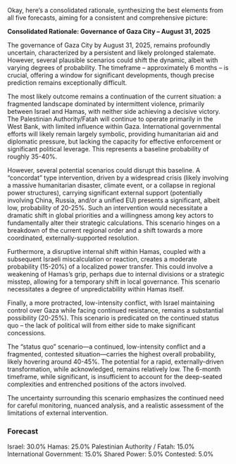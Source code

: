 Okay, here’s a consolidated rationale, synthesizing the best elements from all five forecasts, aiming for a consistent and comprehensive picture:

**Consolidated Rationale: Governance of Gaza City – August 31, 2025**

The governance of Gaza City by August 31, 2025, remains profoundly uncertain, characterized by a persistent and likely prolonged stalemate. However, several plausible scenarios could shift the dynamic, albeit with varying degrees of probability. The timeframe – approximately 6 months – is crucial, offering a window for significant developments, though precise prediction remains exceptionally difficult.

The most likely outcome remains a continuation of the current situation: a fragmented landscape dominated by intermittent violence, primarily between Israel and Hamas, with neither side achieving a decisive victory. The Palestinian Authority/Fatah will continue to operate primarily in the West Bank, with limited influence within Gaza. International governmental efforts will likely remain largely symbolic, providing humanitarian aid and diplomatic pressure, but lacking the capacity for effective enforcement or significant political leverage. This represents a baseline probability of roughly 35-40%.

However, several potential scenarios could disrupt this baseline. A “concordat” type intervention, driven by a widespread crisis (likely involving a massive humanitarian disaster, climate event, or a collapse in regional power structures), carrying significant external support (potentially involving China, Russia, and/or a unified EU) presents a significant, albeit low, probability of 20-25%. Such an intervention would necessitate a dramatic shift in global priorities and a willingness among key actors to fundamentally alter their strategic calculations. This scenario hinges on a breakdown of the current regional order and a shift towards a more coordinated, externally-supported resolution.

Furthermore, a disruptive internal shift within Hamas, coupled with a subsequent Israeli miscalculation or reaction, creates a moderate probability (15-20%) of a localized power transfer. This could involve a weakening of Hamas’s grip, perhaps due to internal divisions or a strategic misstep, allowing for a temporary shift in local governance.  This scenario necessitates a degree of unpredictability within Hamas itself.

Finally, a more protracted, low-intensity conflict, with Israel maintaining control over Gaza while facing continued resistance, remains a substantial possibility (20-25%). This scenario is predicated on the continued status quo – the lack of political will from either side to make significant concessions.

The “status quo” scenario—a continued, low-intensity conflict and a fragmented, contested situation—carries the highest overall probability, likely hovering around 40-45%. The potential for a rapid, externally-driven transformation, while acknowledged, remains relatively low. The 6-month timeframe, while significant, is insufficient to account for the deep-seated complexities and entrenched positions of the actors involved.

The uncertainty surrounding this scenario emphasizes the continued need for careful monitoring, nuanced analysis, and a realistic assessment of the limitations of external intervention.


### Forecast

Israel: 30.0%
Hamas: 25.0%
Palestinian Authority / Fatah: 15.0%
International Government: 15.0%
Shared Power: 5.0%
Contested: 5.0%